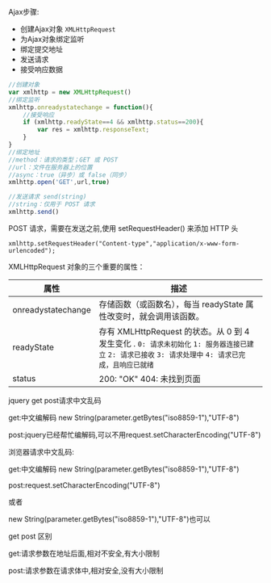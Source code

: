 Ajax步骤:

* 创建Ajax对象  `XMLHttpRequest`
* 为Ajax对象绑定监听
* 绑定提交地址
* 发送请求
* 接受响应数据

```js
//创建对象
var xmlhttp = new XMLHttpRequest()
//绑定监听
xmlhttp.onreadystatechange = function(){
    //接受响应
    if (xmlhttp.readyState==4 && xmlhttp.status==200){
        var res = xmlhttp.responseText;
    }
}
//绑定地址
//method：请求的类型；GET 或 POST
//url：文件在服务器上的位置
//async：true（异步）或 false（同步）
xmlhttp.open('GET',url,true)

//发送请求 send(string)
//string：仅用于 POST 请求
xmlhttp.send()
```

POST 请求，需要在发送之前,使用 setRequestHeader() 来添加 HTTP 头 

```
xmlhttp.setRequestHeader("Content-type","application/x-www-form-urlencoded");
```



 XMLHttpRequest 对象的三个重要的属性：

| 属性               | 描述                                                         |
| ------------------ | ------------------------------------------------------------ |
| onreadystatechange | 存储函数（或函数名），每当 readyState 属性改变时，就会调用该函数。 |
| readyState         | 存有 XMLHttpRequest 的状态。从 0 到 4 发生变化 . `0: 请求未初始化`  `1: 服务器连接已建立` `2: 请求已接收` `3: 请求处理中` `4: 请求已完成，且响应已就绪` |
| status             | 200: "OK" 404: 未找到页面                                    |



jquery get post请求中文乱码

get:中文编解码 new String(parameter.getBytes("iso8859-1"),"UTF-8")

post:jquery已经帮忙编解码,可以不用request.setCharacterEncoding("UTF-8")

浏览器请求中文乱码:

get:中文编解码 new String(parameter.getBytes("iso8859-1"),"UTF-8")

post:request.setCharacterEncoding("UTF-8")

或者

 new String(parameter.getBytes("iso8859-1"),"UTF-8")也可以



get post 区别

get:请求参数在地址后面,相对不安全,有大小限制

post:请求参数在请求体中,相对安全,没有大小限制